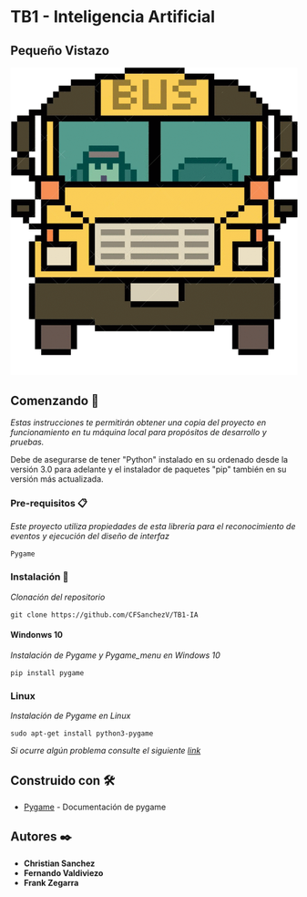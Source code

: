# TB1 - Inteligencia Artificial

## Pequeño Vistazo

![](ezgif-bus.gif)


## Comenzando 🚀

_Estas instrucciones te permitirán obtener una copia del proyecto en funcionamiento en tu máquina local para propósitos de desarrollo y pruebas._

Debe de asegurarse de tener "Python" instalado en su ordenado desde la versión 3.0 para adelante y el instalador de paquetes "pip" también en su versión más actualizada.


### Pre-requisitos 📋

_Este proyecto utiliza propiedades de esta librería para el reconocimiento de eventos y ejecución del diseño de interfaz_

```
Pygame
```

### Instalación 🔧

_Clonación del repositorio_

```
git clone https://github.com/CFSanchezV/TB1-IA
```

#### Windonws 10

_Instalación de Pygame y Pygame_menu en Windows 10_

```
pip install pygame
```

### Linux

_Instalación de Pygame en Linux_

```
sudo apt-get install python3-pygame
```
_Si ocurre algún problema consulte el siguiente [link](https://riptutorial.com/es/pygame/example/16814/instalando-pygame)_


## Construido con 🛠️

* [Pygame](https://www.pygame.org/news) - Documentación de pygame


## Autores ✒️

* **Christian Sanchez** 
* **Fernando Valdiviezo** 
* **Frank Zegarra** 